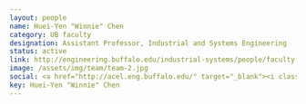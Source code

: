 ```yaml
---
layout: people
name: Huei-Yen "Winnie" Chen
category: UB faculty
designation: Assistant Professor, Industrial and Systems Engineering
status: active
link: http://engineering.buffalo.edu/industrial-systems/people/faculty-directory/chen-huei-yen-winnie.html
image: /assets/img/team/team-2.jpg
social: <a href="http://acel.eng.buffalo.edu/" target="_blank"><i class="icofont-web"></i></a><a href="mailto:winchen@buffalo.edu" target="_blank"><i class="icofont-email"></i></a>
key: Huei-Yen "Winnie" Chen
---
```


